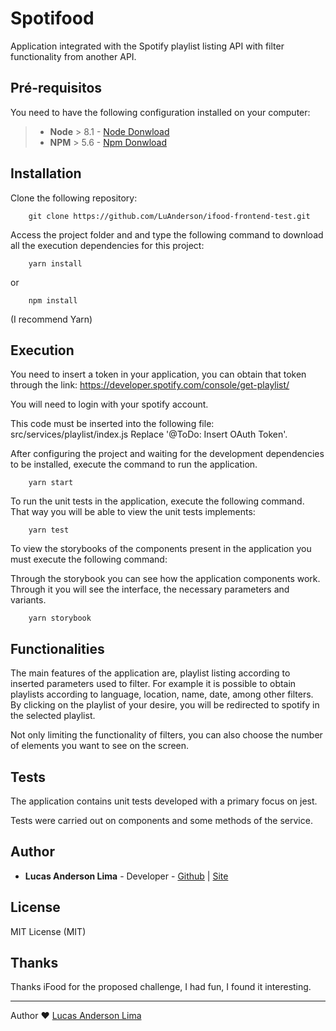 # Spotifood

Application integrated with the Spotify playlist listing API with filter functionality from another API.

## Pré-requisitos

You need to have the following configuration installed on your computer:

> - **Node** > 8.1 - [Node Donwload](https://nodejs.org/pt-br/download/)
> - **NPM** > 5.6 - [Npm Donwload](https://www.npmjs.com/package/download)

## Installation

Clone the following repository:
```
	git clone https://github.com/LuAnderson/ifood-frontend-test.git
```
Access the project folder and and type the following command to download all the execution dependencies for this project:
```
	yarn install
```
or
```
	npm install
```
(I recommend Yarn)

## Execution

You need to insert a token in your application, you can obtain that token through the link: https://developer.spotify.com/console/get-playlist/

You will need to login with your spotify account.

This code must be inserted into the following file: src/services/playlist/index.js
Replace '@ToDo: Insert OAuth Token'.

After configuring the project and waiting for the development dependencies to be installed, execute the command to run the application. 

```
 	yarn start
```

To run the unit tests in the application, execute the following command. That way you will be able to view the unit tests implements:

```
 	yarn test
```

To view the storybooks of the components present in the application you must execute the following command:

Through the storybook you can see how the application components work. Through it you will see the interface, the necessary parameters and variants.

```
 	yarn storybook
```

## Functionalities

The main features of the application are, playlist listing according to inserted parameters used to filter.
For example it is possible to obtain playlists according to language, location, name, date, among other filters.
By clicking on the playlist of your desire, you will be redirected to spotify in the selected playlist.

Not only limiting the functionality of filters, you can also choose the number of elements you want to see on the screen.

## Tests

The application contains unit tests developed with a primary focus on jest.

Tests were carried out on components and some methods of the service.

## Author

 - **Lucas Anderson Lima** - Developer - [Github](https://github.com/LuAnderson) | [Site](http://lucasanderson.com.br/)


## License 

MIT License (MIT)

## Thanks 

Thanks iFood for the proposed challenge, I had fun, I found it interesting.

---
Author ❤ [Lucas Anderson Lima](http://lucasanderson.com.br/)